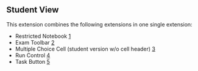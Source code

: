 ## Student View

This extension combines the following extensions in one single extension:

- Restricted Notebook [1]
- Exam Toolbar [2]
- Multiple Choice Cell (student version w/o cell header) [3]
- Run Control [4]
- Task Button [5]

[1]: https://github.com/DigiKlausur/Jupyter-Extensions/tree/master/nbextensions/restricted_notebook
[2]: https://github.com/DigiKlausur/Jupyter-Extensions/tree/master/nbextensions/exam_toolbar
[3]: https://github.com/DigiKlausur/Jupyter-Extensions/tree/master/nbextensions/multiplechoice_cell
[4]: https://github.com/DigiKlausur/Jupyter-Extensions/tree/master/nbextensions/run_control
[5]: https://github.com/DigiKlausur/Jupyter-Extensions/tree/master/nbextensions/task_button
